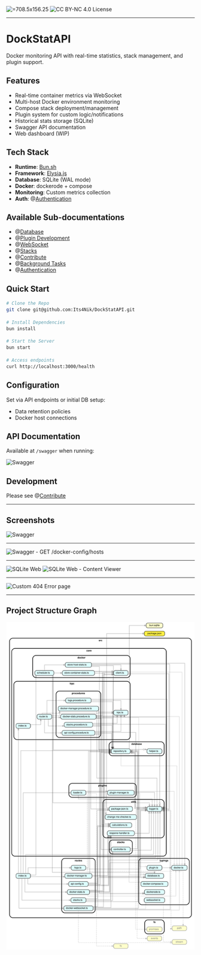 ![](/api/attachments.redirect?id=f0ef5b94-2e4c-47a2-9a01-3dd799acb5cf " =708.5x156.25")             ![CC BY-NC 4.0 License](https://img.shields.io/badge/License-CC_BY--NC_4.0-lightgrey.svg " =238x34")


---

# DockStatAPI

Docker monitoring API with real-time statistics, stack management, and plugin support.

## Features

* Real-time container metrics via WebSocket
* Multi-host Docker environment monitoring
* Compose stack deployment/management
* Plugin system for custom logic/notifications
* Historical stats storage (SQLite)
* Swagger API documentation
* Web dashboard (WIP)

## Tech Stack

* **Runtime**: [Bun.sh](http://Bun.sh)
* **Framework**: [Elysia.js](https://elysiajs.com/)
* **Database**: SQLite (WAL mode)
* **Docker**: dockerode + compose
* **Monitoring**: Custom metrics collection
* **Auth**: @[Authentication](mention://617454ef-6ae8-4c3a-84fa-647eb1abfce0/document/793112f8-b6d8-4e92-a20d-395995e84486)

## Available Sub-documentations

* @[Database](mention://b382c8c6-ab6c-44ad-9bdf-451b2ce3e43d/document/9d7c53bf-b335-4567-a4cc-76388a903020)
* @[Plugin Development](mention://f75c05ac-5a28-40cf-bb1f-18647bf19863/document/a2b23dbc-0f70-49ef-ad33-73e8421860c7)
* @[WebSocket](mention://34f980da-0847-44eb-b1b0-249fa97a7100/document/5a552211-a8fa-44ce-b816-de587a5caa64)
* @[Stacks](mention://ca071e6e-50de-4657-a4e8-21a68f8a9a3d/document/970cdf56-b108-4468-8d8a-4c9b7d71c2c3)
* @[Contribute](mention://69b30c0c-70b0-4c10-90cc-6e9b97bc8bf1/document/19ddc854-ab6c-4d8b-93e7-9f8d2ced1a56)
* @[Background Tasks](mention://402af320-c981-4578-86aa-8d1497e4437e/document/3e9d366d-9001-4448-bad8-30f5ff4eb784)
* @[Authentication](mention://0777d07f-1cc2-435e-a712-4262a6595950/document/793112f8-b6d8-4e92-a20d-395995e84486)

## Quick Start

```bash
# Clone the Repo
git clone git@github.com:Its4Nik/DockStatAPI.git

# Install Dependencies
bun install

# Start the Server
bun start

# Access endpoints
curl http://localhost:3000/health
```

## Configuration

Set via API endpoints or initial DB setup:

* Data retention policies
* Docker host connections

## API Documentation

Available at `/swagger` when running:

 ![Swagger](/api/attachments.redirect?id=5cbf821a-7899-499f-9d1b-8bf938aa3107)

## Development

Please see @[Contribute](mention://b08a3fa6-ab85-4684-a9e7-e0a93018c689/document/19ddc854-ab6c-4d8b-93e7-9f8d2ced1a56)


---

## Screenshots

 ![Swagger](/api/attachments.redirect?id=966f40a2-55e5-44d0-a0aa-86fa656ff804)


---

 ![Swagger - GET /docker-config/hosts](/api/attachments.redirect?id=6cb14d19-882e-4c96-8809-2709354216e0)


---

 ![SQLite Web](/api/attachments.redirect?id=2254c3a7-7d9f-4cda-bab3-cf7dbca364e7)             ![SQLite Web - Content Viewer](/api/attachments.redirect?id=a0bdd96c-5de8-4139-8b1a-679629344c0b)


---

 ![Custom 404 Error page](/api/attachments.redirect?id=256f9147-4b4f-4e1d-a395-ca8303435986 " =1208x806")


---

## Project Structure Graph

 ![](https://raw.githubusercontent.com/Its4Nik/DockStatAPI/refs/heads/dev/dependency-graph.svg)